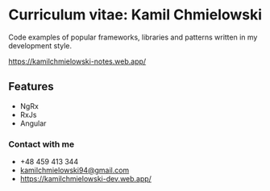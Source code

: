 # Curriculum vitae: Kamil Chmielowski

Code examples of popular frameworks, libraries and patterns written in my development style. 

https://kamilchmielowski-notes.web.app/

## Features

* NgRx
* RxJs
* Angular

### Contact with me

* +48 459 413 344
* kamilchmielowski94@gmail.com
* https://kamilchmielowski-dev.web.app/
